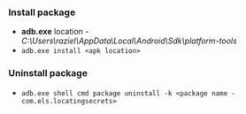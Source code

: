 ### Install package
* __adb.exe__ location - _C:\Users\raziel\AppData\Local\Android\Sdk\platform-tools_
* `adb.exe install <apk location>`

### Uninstall package
* `adb.exe shell cmd package uninstall -k <package name - com.els.locatingsecrets>`
